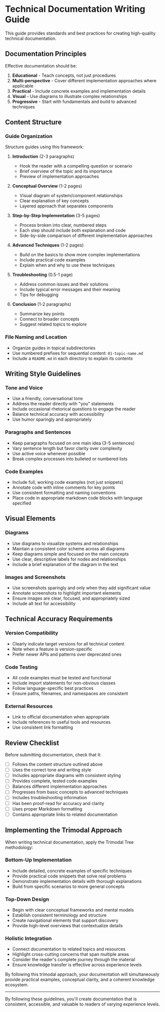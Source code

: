 # Technical Documentation Writing Guide

This guide provides standards and best practices for creating high-quality technical documentation.

## Documentation Principles

Effective documentation should be:

1. **Educational** - Teach concepts, not just procedures
2. **Multi-perspective** - Cover different implementation approaches where applicable
3. **Practical** - Include concrete examples and implementation details
4. **Visual** - Use diagrams to illustrate complex relationships
5. **Progressive** - Start with fundamentals and build to advanced techniques

## Content Structure

### Guide Organization

Structure guides using this framework:

1. **Introduction** (2-3 paragraphs)
   - Hook the reader with a compelling question or scenario
   - Brief overview of the topic and its importance
   - Preview of implementation approaches

2. **Conceptual Overview** (1-2 pages)
   - Visual diagram of system/component relationships
   - Clear explanation of key concepts
   - Layered approach that separates components

3. **Step-by-Step Implementation** (3-5 pages)
   - Process broken into clear, numbered steps
   - Each step should include both explanation and code
   - Side-by-side comparison of different implementation approaches

4. **Advanced Techniques** (1-2 pages)
   - Build on the basics to show more complex implementations
   - Include practical code examples
   - Explain when and why to use these techniques

5. **Troubleshooting** (0.5-1 page)
   - Address common issues and their solutions
   - Include typical error messages and their meaning
   - Tips for debugging

6. **Conclusion** (1-2 paragraphs)
   - Summarize key points
   - Connect to broader concepts
   - Suggest related topics to explore

### File Naming and Location

- Organize guides in topical subdirectories
- Use numbered prefixes for sequential content: `01-topic-name.md`
- Include a `README.md` in each directory to explain its contents

## Writing Style Guidelines

### Tone and Voice

- Use a friendly, conversational tone
- Address the reader directly with "you" statements
- Include occasional rhetorical questions to engage the reader
- Balance technical accuracy with accessibility
- Use humor sparingly and appropriately

### Paragraphs and Sentences

- Keep paragraphs focused on one main idea (3-5 sentences)
- Vary sentence length but favor clarity over complexity
- Use active voice whenever possible
- Break complex processes into bulleted or numbered lists

### Code Examples

- Include full, working code examples (not just snippets)
- Annotate code with inline comments for key points
- Use consistent formatting and naming conventions
- Place code in appropriate markdown code blocks with language specified

## Visual Elements

### Diagrams

- Use diagrams to visualize systems and relationships
- Maintain a consistent color scheme across all diagrams
- Keep diagrams simple and focused on the main concepts
- Use clear, descriptive labels for nodes and relationships
- Include a brief explanation of the diagram in the text

### Images and Screenshots

- Use screenshots sparingly and only when they add significant value
- Annotate screenshots to highlight important elements
- Ensure images are clear, focused, and appropriately sized
- Include alt text for accessibility

## Technical Accuracy Requirements

### Version Compatibility

- Clearly indicate target versions for all technical content
- Note when a feature is version-specific
- Prefer newer APIs and patterns over deprecated ones

### Code Testing

- All code examples must be tested and functional
- Include import statements for non-obvious classes
- Follow language-specific best practices
- Ensure paths, filenames, and namespaces are consistent

### External Resources

- Link to official documentation when appropriate
- Include references to useful tools and resources
- Use consistent link formatting

## Review Checklist

Before submitting documentation, check that it:

- [ ] Follows the content structure outlined above
- [ ] Uses the correct tone and writing style
- [ ] Includes appropriate diagrams with consistent styling
- [ ] Provides complete, tested code examples
- [ ] Balances different implementation approaches
- [ ] Progresses from basic concepts to advanced techniques
- [ ] Includes troubleshooting information
- [ ] Has been proof-read for accuracy and clarity
- [ ] Uses proper Markdown formatting
- [ ] Contains appropriate links to related documentation

## Implementing the Trimodal Approach

When writing technical documentation, apply the Trimodal Tree methodology:

### Bottom-Up Implementation

- Include detailed, concrete examples of specific techniques
- Provide practical code snippets that solve real problems
- Demonstrate implementation details with thorough explanations
- Build from specific scenarios to more general concepts

### Top-Down Design

- Begin with clear conceptual frameworks and mental models
- Establish consistent terminology and structure
- Create navigational elements that support discovery
- Provide high-level overviews that contextualize details

### Holistic Integration

- Connect documentation to related topics and resources
- Highlight cross-cutting concerns that span multiple areas
- Consider the reader's complete journey through the material
- Ensure knowledge transfer is effective across experience levels

By following this trimodal approach, your documentation will simultaneously provide practical examples, conceptual clarity, and a coherent knowledge ecosystem.

---

By following these guidelines, you'll create documentation that is consistent, accessible, and valuable to readers of varying experience levels.